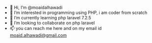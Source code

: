 - 👋 Hi, I’m @moaidalhawadi
- 👀 I’m interested in programming using PHP, i am coder from scratch
- 🌱 I’m currently learning php laravel 7.2.5
- 💞️ I’m looking to collaborate on php laravel
- 📫 you can reach me here and on my email id moaid.alhawadi@gmail.com

<!---
moaidalhawadi/moaidalhawadi is a ✨ special ✨ repository because its `README.md` (this file) appears on your GitHub profile.
You can click the Preview link to take a look at your changes.
--->
